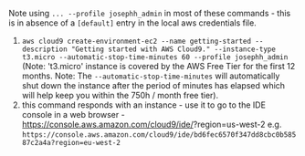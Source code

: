 Note using `... --profile josephh_admin` in most of these commands - this is in absence of a `[default]` entry in the local aws credentials file.

1. `aws cloud9 create-environment-ec2 --name getting-started --description "Getting started with AWS Cloud9." --instance-type t3.micro --automatic-stop-time-minutes 60 --profile josephh_admin` (Note: 't3.micro' instance is covered by the AWS Free Tier for the first 12 months.  Note: The `--automatic-stop-time-minutes` will automatically shut down the instance after the period of minutes has elapsed which will help keep you within the 750h / month free tier).
1. this command responds with an instance - use it to go to the IDE console in a web browser - https://console.aws.amazon.com/cloud9/ide/<environment ID>?region=us-west-2
e.g. `https://console.aws.amazon.com/cloud9/ide/bd6fec6570f347dd8cbc0b58587c2a4a?region=eu-west-2`
